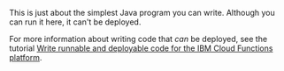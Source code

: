 This is just about the simplest Java program you can write. Although you can run it here, it can't be deployed. 

For more information about writing code that _can_ be deployed, see the tutorial [Write runnable and deployable code for the IBM Cloud Functions platform](https://www.ibm.com/developerworks/library/wa-write-deployable-code-for-openwhisk/index.html). 
